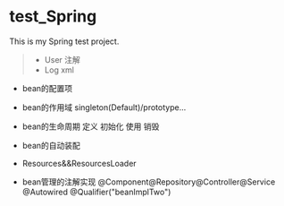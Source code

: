 # test_Spring
This is my Spring test project.


> * User 注解
> * Log  xml

* bean的配置项
* bean的作用域
    singleton(Default)/prototype...
* bean的生命周期
    定义
    初始化
    使用
    销毁
* bean的自动装配
* Resources&&ResourcesLoader

* bean管理的注解实现
@Component@Repository@Controller@Service
@Autowired
@Qualifier("beanImplTwo")